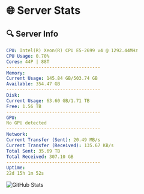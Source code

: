 # 🌐 Server Stats
## 🔍 Server Info
```yaml
CPU: Intel(R) Xeon(R) CPU E5-2699 v4 @ 1292.44MHz
CPU Usage: 0.70%
Cores: 44P | 88T
-----------------------------------
Memory:
Current Usage: 145.84 GB/503.74 GB
Available: 354.47 GB
-----------------------------------
Disk:
Current Usage: 63.60 GB/1.71 TB
Free: 1.56 TB
-----------------------------------
GPU:
No GPU detected
-----------------------------------
Network:
Current Transfer (Sent): 20.49 MB/s
Current Transfer (Received): 135.67 KB/s
Total Sent: 35.69 TB
Total Received: 307.10 GB
-----------------------------------
Uptime:
22d 15h 1m 52s
```
![GitHub Stats](https://img.shields.io/badge/Updated-2025-03-30_12:24:41-blue)